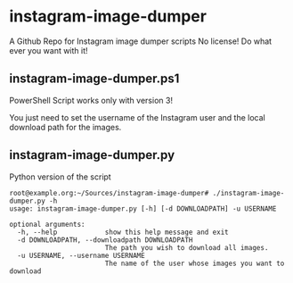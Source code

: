 instagram-image-dumper
======================

A Github Repo for Instagram image dumper scripts
No license! Do what ever you want with it!

instagram-image-dumper.ps1
--------------------------
PowerShell Script works only with version 3!

You just need to set the username of the Instagram user and the local download path for the images.

instagram-image-dumper.py
--------------------------
Python version of the script

```
root@example.org:~/Sources/instagram-image-dumper# ./instagram-image-dumper.py -h
usage: instagram-image-dumper.py [-h] [-d DOWNLOADPATH] -u USERNAME

optional arguments:
  -h, --help            show this help message and exit
  -d DOWNLOADPATH, --downloadpath DOWNLOADPATH
                        The path you wish to download all images.
  -u USERNAME, --username USERNAME
                        The name of the user whose images you want to download
```
